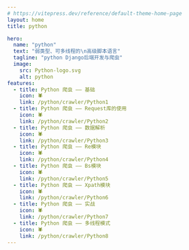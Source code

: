 ```yaml
---
# https://vitepress.dev/reference/default-theme-home-page
layout: home
title: python

hero:
  name: "python"
  text: "弱类型、可多线程的\n高级脚本语言"
  tagline: "python Django后端开发与爬虫"
  image:
    src: Python-logo.svg
    alt: python
features:
  - title: Python 爬虫 —— 基础
    icon: 🕷️
    link: /python/crawler/Python1
  - title: Python 爬虫 —— Request库的使用
    icon: 🕷️
    link: /python/crawler/Python2
  - title: Python 爬虫 —— 数据解析
    icon: 🕷️
    link: /python/crawler/Python3
  - title: Python 爬虫 —— Re模块
    icon: 🕷️
    link: /python/crawler/Python4
  - title: Python 爬虫 —— Bs模块
    icon: 🕷️
    link: /python/crawler/Python5
  - title: Python 爬虫 —— Xpath模块
    icon: 🕷️
    link: /python/crawler/Python6
  - title: Python 爬虫 —— 实战
    icon: 🕷️
    link: /python/crawler/Python7
  - title: Python 爬虫 —— 多线程模式
    icon: 🕷️
    link: /python/crawler/Python8
---
```


<script setup>
  import { useRoute } from "vitepress";

  const { path } = useRoute();
  if(path === '/python/' || path === '/python/index.html') {
    document.documentElement.style.setProperty('--vp-home-hero-name-color', 'transparent');
    document.documentElement.style.setProperty('--vp-home-hero-name-background', 'linear-gradient(78deg, #be93c5 30%, #7bc6cc)');
    document.documentElement.style.setProperty('--vp-home-hero-image-background-image', 'linear-gradient(to right, #be93c5, #7bc6cc)');
    document.documentElement.style.setProperty('--vp-home-hero-image-filter', 'blur(40px)');
  }
</script>
